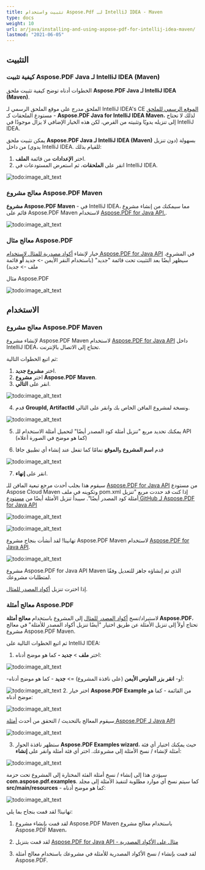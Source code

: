 ```yaml
---
title: تثبيت واستخدام Aspose.Pdf لـ IntelliJ IDEA - Maven
type: docs
weight: 10
url: ar/java/installing-and-using-aspose-pdf-for-intellij-idea-maven/
lastmod: "2021-06-05"
---
```


## التثبيت

### كيفية تثبيت Aspose.PDF Java لـ IntelliJ IDEA (Maven)

الخطوات أدناه توضح كيفية تثبيت ملحق **Aspose.PDF Java لـ IntelliJ IDEA (Maven)**.

الملحق مدرج على موقع الملحق الرسمي لـ IntelliJ IDEA's CE [الموقع الرسمي للملحق](https://plugins.jetbrains.com/plugin/7974-aspose-pdf-java-for-intellij-idea-maven/) - مستودع الملحقات كـ **Aspose.PDF Java for IntelliJ IDEA Maven**، لذلك لا تحتاج إلى تنزيله يدويًا وتثبيته من القرص، لكن هذه الخيار الإضافي لا يزال موجودًا في IntelliJ IDEA.

يمكن تثبيت ملحق **Aspose.PDF Java لـ IntelliJ IDEA (Maven)** بسهولة (دون تنزيل يدوي) من داخل IntelliJ IDEA. للقيام بذلك:

1. اختر **الإعدادات** من قائمة **الملف**.
2. انقر على **الملحقات**، ثم استعرض المستودعات في IntelliJ IDEA.

![todo:image_alt_text](https://i.imgur.com/NDZtoKw.jpg)


### معالج مشروع Aspose.PDF Maven

**مشروع Aspose.PDF Maven** - في IntelliJ IDEA، مما سيمكنك من إنشاء مشروع قائم على Aspose.PDF Maven لاستخدام [Aspose.PDF for Java API.](https://products.aspose.com/pdf/java/).

![todo:image_alt_text](https://i.imgur.com/hd2mYnW.jpg)

### معالج مثال Aspose.PDF

خيار لإنشاء [أكواد مصدرية للمثال لاستخدام Aspose.PDF for Java API](https://github.com/aspose-pdf/Aspose.PDF-for-Java/tree/master/Examples) في المشروع، سيظهر أيضًا بعد التثبيت تحت قائمة "جديد" (باستخدام النقر الأيمن -> جديد **أو** قائمة ملف -> جديد)

مثال Aspose.PDF

![todo:image_alt_text](https://i.imgur.com/l2oGUBW.jpg)

## الاستخدام

### معالج مشروع Aspose.PDF Maven

لإنشاء مشروع Aspose.PDF Maven لاستخدام [Aspose.PDF for Java API](https://products.aspose.com/pdf/java/) داخل IntelliJ IDEA، تحتاج إلى الاتصال بالإنترنت.

ثم اتبع الخطوات التالية:

1. اختر **مشروع جديد**.
2. اختر **مشروع Aspose.PDF Maven**.
3. انقر على **التالي**.

![todo:image_alt_text](https://i.imgur.com/hd2mYnW.jpg)


4. قدم **GroupId, ArtifactId** ونسخة لمشروع المافن الخاص بك وانقر على التالي.

![todo:image_alt_text](https://i.imgur.com/aNlx0Qe.jpg)

5. يمكنك تحديد مربع "تنزيل أمثلة كود المصدر أيضًا" لتحميل أمثلة الاستخدام للـ API (كما هو موضح في الصورة أعلاه)

6. قدم **اسم المشروع** و**الموقع** تمامًا كما تفعل عند إنشاء أي تطبيق جافا

![todo:image_alt_text](https://i.imgur.com/8VEeFun.jpg)

7. انقر على **إنهاء**.

سيقوم هذا بجلب أحدث مرجع تبعية المافن للـ [Aspose.PDF for Java API](https://products.aspose.com/pdf/java/) من مستودع Aspose Cloud Maven وتكوينه في ملف pom.xml إذا كنت قد حددت مربع "تنزيل أمثلة كود المصدر أيضًا". سيبدأ تنزيل الأمثلة أيضًا من [مستودع GitHub لـ Aspose.PDF for Java API](https://goo.gl/cPAbJM)

![todo:image_alt_text](https://i.imgur.com/bG2mdam.jpg)

![todo:image_alt_text](https://i.imgur.com/aNYhLl5.jpg)

تهانينا!
 لقد أنشأت بنجاح مشروع Aspose.PDF Maven لاستخدام [Aspose.PDF for Java API](https://products.aspose.com/pdf/java/).

![todo:image_alt_text](https://i.imgur.com/UJlSbuM.jpg)

مشروع Aspose.PDF for Java API Maven الذي تم إنشاؤه جاهز للتعديل وفقًا لمتطلبات مشروعك.

إذا اخترت تنزيل [أكواد المصدر للمثال](https://github.com/aspose-pdf/Aspose.PDF-for-Java/tree/master/Examples).

### معالج أمثلة Aspose.PDF

لاستيراد/نسخ [أكواد المصدر للمثال](https://goo.gl/cPAbJM) إلى المشروع باستخدام **معالج أمثلة Aspose.PDF**، تحتاج أولاً إلى تنزيل الأمثلة عن طريق اختيار "أيضًا تنزيل أكواد المصدر للأمثلة" في معالج مشروع Aspose.PDF Maven.

ثم اتبع الخطوات التالية على IntelliJ IDEA:

1. اختر **ملف** > **جديد -** كما هو موضح أدناه:

![todo:image_alt_text](https://i.imgur.com/N8tT9Q0.jpg)

-أو- **انقر بزر الماوس الأيمن** (على نافذة المشروع) => **جديد** - كما هو موضح أدناه:

![todo:image_alt_text](https://i.imgur.com/aUBWkhp.jpg)
2. اختر خيار **Aspose.PDF Example** من القائمة - كما هو موضح أدناه:

![todo:image_alt_text](https://i.imgur.com/hvH2V0m.jpg)

سيقوم المعالج بالتحديث / التحقق من أحدث [أمثلة Aspose.PDF لـ Java API](https://goo.gl/cPAbJM)

![todo:image_alt_text](https://i.imgur.com/5PZwsuq.jpg)

3. ستظهر نافذة الحوار **Aspose.PDF Examples wizard**، حيث يمكنك اختيار أي فئة أمثلة لإنشاء / نسخ الأمثلة إلى مشروعك. اختر أي فئة أمثلة وانقر على **إنشاء**:

![todo:image_alt_text](https://i.imgur.com/l2oGUBW.jpg)

سيؤدي هذا إلى إنشاء / نسخ أمثلة الفئة المختارة إلى المشروع تحت حزمة **com.aspose.pdf.examples**. كما سيتم نسخ أي موارد مطلوبة لتنفيذ الأمثلة إلى مجلد **src/main/resources** - كما هو موضح أدناه:

![todo:image_alt_text](https://i.imgur.com/8GQL3Yb.jpg)

تهانينا! لقد قمت بنجاح بما يلي:

1. لقد قمت بإنشاء مشروع Aspose.PDF Maven باستخدام معالج مشروع Aspose.PDF Maven،

2. لقد قمت بتنزيل [Aspose.PDF for Java API - مثال على الأكواد المصدرية](https://github.com/aspose-pdf/Aspose.PDF-for-Java/tree/master/Examples)  
3. لقد قمت بإنشاء / نسخ الأكواد المصدرية للأمثلة في مشروعك باستخدام معالج أمثلة Aspose.PDF.